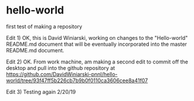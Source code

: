 # hello-world
first test of making a repository


Edit 1)   OK, this is David Winiarski, working on changes to the "Hello-world" README.md document that will be eventually incorporated into the master README.md document.  

Edit 2)    OK.  From work machine, am making a second edit to commit off the desktop and pull into the github repository at https://github.com/DavidWiniarski-pnnl/hello-world/tree/93f47ff5b226cb7b9b0f0110ca3606cee8a41f07

Edit 3)   Testing again 2/20/19

